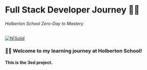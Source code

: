 # Full Stack Developer Journey  🧑‍🎓
######  *Holberton School Zero-Day to Mastery*  

[![N|Solid](https://cdn.prod.website-files.com/6105315644a26f77912a1ada/63eea844ae4e3022154e2878_Holberton.png)](https://www.holbertonschool.com/)


### 🙋‍♂️ Welcome to my learning journey at Holberton School! 
#### This is the 3ed project.
